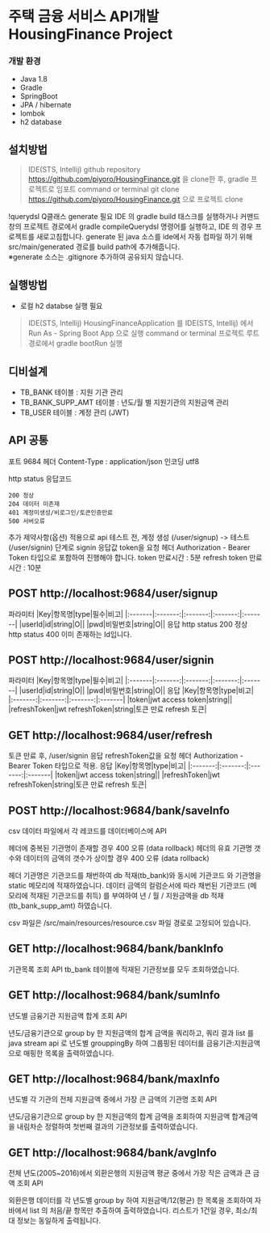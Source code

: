 # 주택 금융 서비스 API개발 HousingFinance Project

### 개발 환경

- Java 1.8
- Gradle
- SpringBoot
- JPA / hibernate
- lombok
- h2 database

## 설치방법
> IDE(STS, Intellij)
github repository https://github.com/piyoro/HousingFinance.git 을 clone한 후, gradle 프로젝트로 임포트
> command or terminal
git clone https://github.com/piyoro/HousingFinance.git 으로 프로젝트 clone

!querydsl Q클래스 generate 필요
IDE 의 gradle build 태스크를 실행하거나 커맨드창의 프로젝트 경로에서 gradle compileQuerydsl 명령어를 실행하고,
IDE 의 경우 프로젝트를 새로고침합니다.
generate 된 java 소스를 ide에서 자동 컴파일 하기 위해 src/main/generated 경로를 build path에 추가해줍니다.   
※generate 소스는 .gitignore 추가하여 공유되지 않습니다. 

## 실행방법
- 로컬 h2 databse 실행 필요
> IDE(STS, Intellij)
HousingFinanceApplication 를 IDE(STS, Intellij) 에서 Run As - Spring Boot App 으로 실행
> command or terminal
프로젝트 루트 경로에서 gradle bootRun 실행

## 디비설계
- TB_BANK 테이블 : 지원 기관 관리
- TB_BANK_SUPP_AMT 테이블 : 년도/월 별 지원기관의 지원금액 관리
- TB_USER 테이블 : 계정 관리 (JWT)

## API 공통
포트 9684
헤더
Content-Type : application/json
인코딩 utf8

http status 응답코드  
```
200 정상
204 데이터 미존재
401 계정미생성/비로그인/토큰인증만료
500 서버오류
```

추가 제약사항(옵션) 적용으로 api 테스트 전,
계정 생성 (/user/signup) -> 테스트 (/user/signin) 단계로 signin 응답값 token을 요청 헤더 Authorization - Bearer Token 타입으로 포함하여 진행해야 합니다.
token 만료시간 : 5분
refresh token 만료시간 : 10분

## POST http://localhost:9684/user/signup
파라미터
|Key|항목명|type|필수|비고|
|:-------|:-------:|:-------:|:-------:|:-------|
|userId|id|string|O||
|pwd|비밀번호|string|O||
응답
http status 200 정상
http status 400 이미 존재하는 Id입니다.

## POST http://localhost:9684/user/signin
파라미터
|Key|항목명|type|필수|비고|
|:-------|:-------:|:-------:|:-------:|:-------|
|userId|id|string|O||
|pwd|비밀번호|string|O||
응답
|Key|항목명|type|비고|
|:-------:|:-------:|:-------:|:-------|
|token|jwt access token|string||
|refreshToken|jwt refreshToken|string|토큰 만료 refresh 토큰|

## GET http://localhost:9684/user/refresh
토큰 만료 후, /user/signin 응답 refreshToken값을 요청 헤더 Authorization - Bearer Token 타입으로 적용.
응답
|Key|항목명|type|비고|
|:-------:|:-------:|:-------:|:-------|
|token|jwt access token|string||
|refreshToken|jwt refreshToken|string|토큰 만료 refresh 토큰|

## POST http://localhost:9684/bank/saveInfo 
csv 데이터 파일에서 각 레코드를 데이터베이스에 API

헤더에 중복된 기관명이 존재할 경우 400 오류 (data rollback)
헤더의 유효 기관명 갯수와 데이터의 금액의 갯수가 상이할 경우 400 오류 (data rollback)

헤더 기관명은 기관코드를 채번하여 db 적재(tb_bank)와 동시에 기관코드 와 기관명을 static 메모리에 적재하였습니다.
데이터 금액의 컬럼순서에 따라 채번된 기관코드 (메모리에 적재된 기관코드를 취득)
를 부여하여 년 / 월 / 지원금액을 db 적재(tb_bank_supp_amt) 하였습니다. 

csv 파일은 /src/main/resources/resource.csv 파일 경로로 고정되어 있습니다.

## GET http://localhost:9684/bank/bankInfo
기관목록 조회 API
tb_bank 테이블에 적재된 기관정보를 모두 조회하였습니다.

## GET http://localhost:9684/bank/sumInfo
년도별 금융기관 지원금액 합계 조회 API

년도/금융기관으로 group by 한 지원금액의 합계 금액을 쿼리하고,
쿼리 결과 list 를 java stream api 로 년도별 grouppingBy 하여 
그룹핑된 데이터를 금융기관:지원금액으로 매핑한 목록을 출력하였습니다.

## GET http://localhost:9684/bank/maxInfo
년도별 각 기관의 전체 지원금액 중에서 가장 큰 금액의 기관명 조회 API

년도/금융기관으로 group by 한 지원금액의 합계 금액을 조회하여
지원금액 합계금액을 내림차순 정렬하여 첫번째 결과의 기관정보를 출력하였습니다.

## GET http://localhost:9684/bank/avgInfo
전체 년도(2005~2016)에서 외환은행의 지원금액 평균 중에서 가장 작은 금액과 큰 금액 조회 API

외환은행 데이터를 각 년도별 group by 하여 지원금액/12(평균) 한 목록을 조회하여
자바에서 list 의 처음/끝 항목만 추출하여 출력하였습니다.
리스트가 1건일 경우, 최소/최대 정보는 동일하게 출력됩니다.